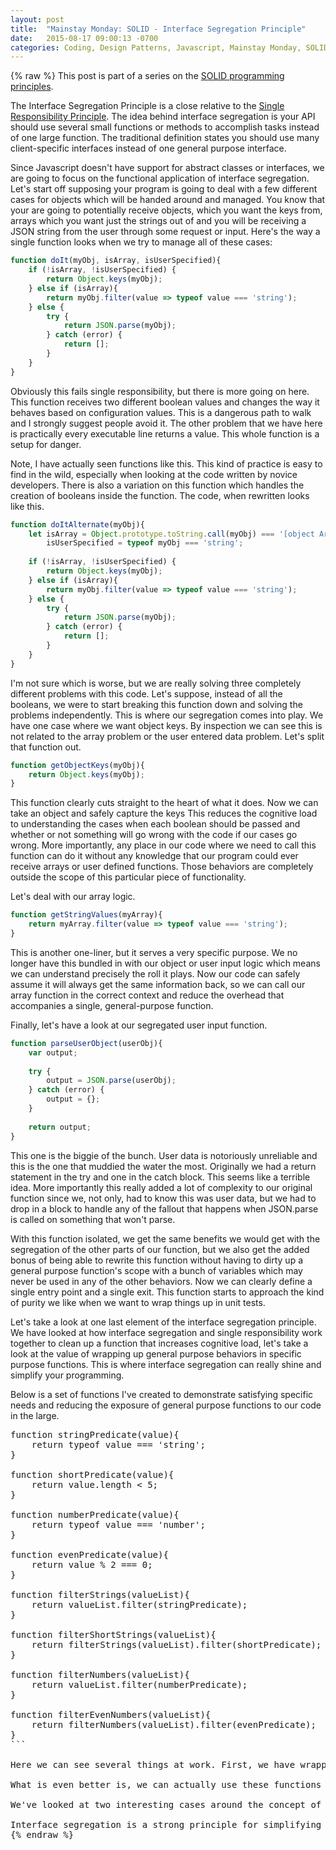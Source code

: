 ```yaml
---
layout: post
title:  "Mainstay Monday: SOLID - Interface Segregation Principle"
date:   2015-08-17 09:00:13 -0700
categories: Coding, Design Patterns, Javascript, Mainstay Monday, SOLID
---
```

{% raw %}
This post is part of a series on the <a href="http://www.chrisstead.net/archives/category/design-patterns/solid/" target="_blank">SOLID programming principles</a>.

The Interface Segregation Principle is a close relative to the <a href="http://www.chrisstead.net/archives/795/mainstay-monday-solid-single-responsibility/" target="_blank">Single Responsibility Principle</a>. The idea behind interface segregation is your API should use several small functions or methods to accomplish tasks instead of one large function.  The traditional definition states you should use many client-specific interfaces instead of one general purpose interface.

Since Javascript doesn't have support for abstract classes or interfaces, we are going to focus on the functional application of interface segregation. Let's start off supposing your program is going to deal with a few different cases for objects which will be handed around and managed.  You know that your are going to potentially receive objects, which you want the keys from, arrays which you want just the strings out of and you will be receiving a JSON string from the user through some request or input.  Here's the way a single function looks when we try to manage all of these cases:

```javascript
function doIt(myObj, isArray, isUserSpecified){
    if (!isArray, !isUserSpecified) {
        return Object.keys(myObj);
    } else if (isArray){
        return myObj.filter(value => typeof value === 'string');
    } else {
        try {
            return JSON.parse(myObj);
        } catch (error) {
            return [];
        }
    }
}
```

Obviously this fails single responsibility, but there is more going on here. This function receives two different boolean values and changes the way it behaves based on configuration values. This is a dangerous path to walk and I strongly suggest people avoid it. The other problem that we have here is practically every executable line returns a value. This whole function is a setup for danger.

Note, I have actually seen functions like this. This kind of practice is easy to find in the wild, especially when looking at the code written by novice developers. There is also a variation on this function which handles the creation of booleans inside the function.  The code, when rewritten looks like this.

```javascript
function doItAlternate(myObj){
    let isArray = Object.prototype.toString.call(myObj) === '[object Array]',
        isUserSpecified = typeof myObj === 'string';
        
    if (!isArray, !isUserSpecified) {
        return Object.keys(myObj);
    } else if (isArray){
        return myObj.filter(value => typeof value === 'string');
    } else {
        try {
            return JSON.parse(myObj);
        } catch (error) {
            return [];
        }
    }
}
```

I'm not sure which is worse, but we are really solving three completely different problems with this code.  Let's suppose, instead of all the booleans, we were to start breaking this function down and solving the problems independently.  This is where our segregation comes into play.  We have one case where we want object keys.  By inspection we can see this is not related to the array problem or the user entered data problem.  Let's split that function out.

```javascript
function getObjectKeys(myObj){
    return Object.keys(myObj);
}
```

This function clearly cuts straight to the heart of what it does. Now we can take an object and safely capture the keys This reduces the cognitive load to understanding the cases when each boolean should be passed and whether or not something will go wrong with the code if our cases go wrong.  More importantly, any place in our code where we need to call this function can do it without any knowledge that our program could ever receive arrays or user defined functions. Those behaviors are completely outside the scope of this particular piece of functionality.

Let's deal with our array logic.

```javascript
function getStringValues(myArray){
    return myArray.filter(value => typeof value === 'string');
}
```

This is another one-liner, but it serves a very specific purpose. We no longer have this bundled in with our object or user input logic which means we can understand precisely the roll it plays. Now our code can safely assume it will always get the same information back, so we can call our array function in the correct context and reduce the overhead that accompanies a single, general-purpose function.

Finally, let's have a look at our segregated user input function.

```javascript
function parseUserObject(userObj){
    var output;
    
    try {
        output = JSON.parse(userObj);
    } catch (error) {
        output = {};
    }
    
    return output;
}
```

This one is the biggie of the bunch. User data is notoriously unreliable and this is the one that muddied the water the most. Originally we had a return statement in the try and one in the catch block.  This seems like a terrible idea. More importantly this really added a lot of complexity to our original function since we, not only, had to know this was user data, but we had to drop in a block to handle any of the fallout that happens when JSON.parse is called on something that won't parse.

With this function isolated, we get the same benefits we would get with the segregation of the other parts of our function, but we also get the added bonus of being able to rewrite this function without having to dirty up a general purpose function's scope with a bunch of variables which may never be used in any of the other behaviors.  Now we can clearly define a single entry point and a single exit. This function starts to approach the kind of purity we like when we want to wrap things up in unit tests.

Let's take a look at one last element of the interface segregation principle. We have looked at how interface segregation and single responsibility work together to clean up a function that increases cognitive load, let's take a look at the value of wrapping up general purpose behaviors in specific purpose functions. This is where interface segregation can really shine and simplify your programming.

Below is a set of functions I've created to demonstrate satisfying specific needs and reducing the exposure of general purpose functions to our code in the large.

<pre class="language">
function stringPredicate(value){
    return typeof value === 'string';
}

function shortPredicate(value){
    return value.length < 5;
}

function numberPredicate(value){
    return typeof value === 'number';
}

function evenPredicate(value){
    return value % 2 === 0;
}

function filterStrings(valueList){
    return valueList.filter(stringPredicate);
}

function filterShortStrings(valueList){
    return filterStrings(valueList).filter(shortPredicate);
}

function filterNumbers(valueList){
    return valueList.filter(numberPredicate);
}

function filterEvenNumbers(valueList){
    return filterNumbers(valueList).filter(evenPredicate);
}
```

Here we can see several things at work. First, we have wrapped up the filter function in a few convenience functions which give us a specific type of output. This is great for sanitizing data as well as function composition. With each of the produced functions, we can provide value: filtering strings or numbers, filtering strings of a certain length or filtering only numbers which are even.

What is even better is, we can actually use these functions in a composite way to build more complex functions or new functions that do something different.  Imagine if we had to do this directly in our code. That would be a LOT of duplication and we would have to interact with the general purpose filter function every time.

We've looked at two interesting cases around the concept of segregating our interfaces and providing solutions for problems which can be reused throughout our code. First we looked at how interface segregation and single responsibility principle are related, and how one strengthens the other.  Then we had a look at wrapping up broad-use functions in solution-driven structures to simplify the process of solving problems in our program.

Interface segregation is a strong principle for simplifying code and providing a clearer strategy for solving problems.  It works hand in hand with other principles to make your program cleaner, simpler and more stable, which is what we all really want, isn't it?
{% endraw %}
    